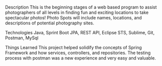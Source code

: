 Description
This is the beginning stages of a web based program to assist photographers of all levels in finding fun and exciting locations to take spectacular photos! Photo Spots will include names, locations, and descriptions of potential photography sites. 


Technologies
Java, Sprint Boot JPA, REST API, Eclipse STS, Sublime, Git, Postman, MySql


Things Learned
This project helped solidify the concepts of Spring Framework and how services, controllers, and repositories. The testing process with postman was a new experience and very easy and valuable.
